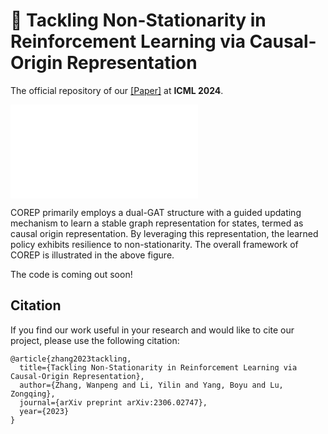 # 📄 Tackling Non-Stationarity in Reinforcement Learning via Causal-Origin Representation


      
The official repository of our [[Paper]](https://arxiv.org/pdf/2306.02747) at **ICML 2024**.

![COREP](imgs/COREP_framework.pdf)

COREP primarily employs a dual-GAT structure with a guided updating mechanism to learn a stable graph representation for states, termed as causal origin representation. By leveraging this representation, the learned policy exhibits resilience to non-stationarity. The overall framework of COREP is illustrated in the above figure.


The code is coming out soon!

## Citation

If you find our work useful in your research and would like to cite our project, please use the following citation:
```
@article{zhang2023tackling,
  title={Tackling Non-Stationarity in Reinforcement Learning via Causal-Origin Representation},
  author={Zhang, Wanpeng and Li, Yilin and Yang, Boyu and Lu, Zongqing},
  journal={arXiv preprint arXiv:2306.02747},
  year={2023}
}
```

